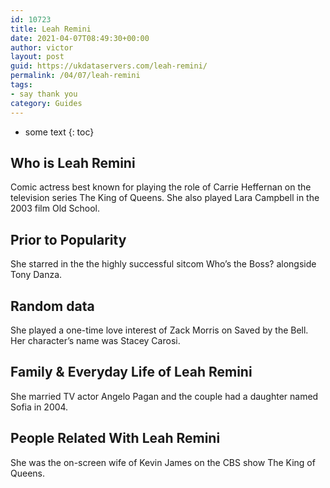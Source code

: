 ```yaml
---
id: 10723
title: Leah Remini
date: 2021-04-07T08:49:30+00:00
author: victor
layout: post
guid: https://ukdataservers.com/leah-remini/
permalink: /04/07/leah-remini
tags:
- say thank you
category: Guides
---
```


* some text
{: toc}


## Who is Leah Remini



Comic actress best known for playing the role of Carrie Heffernan on the television series The King of Queens. She also played Lara Campbell in the 2003 film Old School.

                
                
                
## Prior to Popularity



She starred in the the highly successful sitcom Who&#8217;s the Boss? alongside Tony Danza. 

                
                
                
## Random data



She played a one-time love interest of Zack Morris on Saved by the Bell. Her character&#8217;s name was Stacey Carosi. 

                
                
                
## Family & Everyday Life of Leah Remini



She married TV actor Angelo Pagan and the couple had a daughter named Sofia in 2004. 

                
                
                
## People Related With Leah Remini



She was the on-screen wife of Kevin James on the CBS show The King of Queens.  

                
              
            
          
          
          